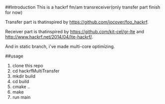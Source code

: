 ##Introduction
This is a hackrf fm/am transreceiver(only transfer part finish for now)

Transfer part is thatinspired by <https://github.com/jocover/foo_hackrf>.

Receiver part is thatinspired by <https://github.com/kit-cel/gr-lte> and <http://www.hackrf.net/2014/04/lte-hackrf/>.

And in static branch, i've made multi-core optimizing.

##usage
1. clone this repo
2. cd hackrfMultiTransfer
3. mkdir build
4. cd build
5. cmake ..
6. make
7. run main

